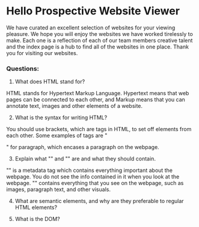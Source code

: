 # Hello Prospective Website Viewer

We have curated an excellent selection of websites for your viewing pleasure. We hope you will enjoy the websites we have worked tirelessly to make. Each one is a reflection of each of our team members creative talent and the index page is a hub to find all of the websites in one place. Thank you for visiting our websites.

### Questions:
1. What does HTML stand for?

HTML stands for Hypertext Markup Language. Hypertext means that web pages can be connected to each other, and Markup means that you can annotate text, images and other elements of a website.

2. What is the syntax for writing HTML?

You should use brackets, which are tags in HTML, to set off elements from each other. Some examples of tags are "<p>" for paragraph, which encases a paragraph on the webpage.

3. Explain what "<head>" and "<body>" are and what they should contain.
  
  "<head>" is a metadata tag which contains everything important about the webpage. You do not see the info contained in it when you look at the webpage. "<body>" contains everything that you see on the webpage, such as images, paragraph text, and other visuals.

4. What are semantic elements, and why are they preferable to regular HTML elements?


5. What is the DOM?
